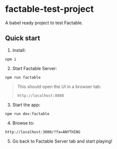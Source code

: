 # factable-test-project

A babel ready project to test Factable.

## Quick start

1. Install:

```
npm i
```

2. Start Factable Server:

```
npm run factable
```

> This should open the UI in a browser tab:
>
> `http://localhost:8888`

3. Start the app:

```
npm run dev:factable
```

4. Browse to:

```
http://localhost:3000/?fa=ANYTHING
```

5. Go back to Factable Server tab and start playing!
